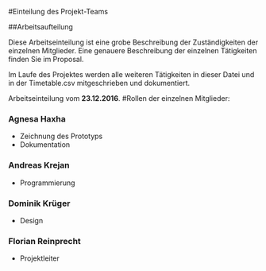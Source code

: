 #Einteilung des Projekt-Teams

##Arbeitsaufteilung 

Diese Arbeitseinteilung ist eine grobe Beschreibung der Zuständigkeiten der einzelnen Mitglieder. Eine genauere Beschreibung der einzelnen Tätigkeiten finden Sie im Proposal.

Im Laufe des Projektes werden alle weiteren Tätigkeiten in dieser Datei und in der Timetable.csv mitgeschrieben und dokumentiert.

Arbeitseinteilung vom  **23.12.2016**.
#Rollen der einzelnen Mitglieder:

### Agnesa Haxha
* Zeichnung des Prototyps 
* Dokumentation

### Andreas Krejan
* Programmierung

### Dominik Krüger
* Design

### Florian Reinprecht
* Projektleiter
